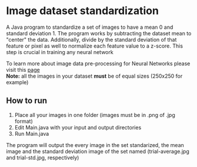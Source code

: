 # Image dataset standardization
A Java program to standardize a set of images to have a mean 0 and standard deviation 1.
The program works by subtracting the dataset mean to "center" the data. 
Additionally, divide by the standard deviation of that feature or pixel as well to normalize each feature value to a z-score. This step is crucial in training any neural network

To learn more about image data pre-processing for Neural Networks please visit this [page](https://becominghuman.ai/image-data-pre-processing-for-neural-networks-498289068258)  
**Note:** all the images in your dataset **must** be of equal sizes (250x250 for example)
## How to run

1. Place all your images in one folder (images must be in .png of .jpg format)
2. Edit Main.java with your input and output directories 
3. Run Main.java

The program will output the every image in the set standarized, the mean image and the standard deviation image of the set named (trial-average.jpg and trial-std.jpg, respectively)

